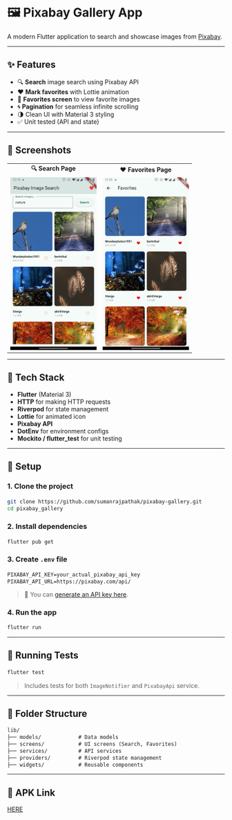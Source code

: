 
# 🖼️ Pixabay Gallery App

A modern Flutter application to search and showcase images from [Pixabay](https://pixabay.com/).

---

## ✨ Features

- 🔍 **Search** image search using Pixabay API
- ❤️ **Mark favorites** with Lottie animation
- 📁 **Favorites screen** to view favorite images
- 🌀 **Pagination** for seamless infinite scrolling
- 🌗 Clean UI with Material 3 styling
- ✅ Unit tested (API and state)

---

## 📸 Screenshots

<table>
  <tr>
    <td align="center"><strong>🔍 Search Page</strong></td>
    <td align="center"><strong>❤️ Favorites Page</strong></td>
  </tr>
  <tr>
    <td align="center">
      <img src="screenshots/search.jpg" alt="Search Screen" height="400"/>
    </td>
    <td align="center">
      <img src="screenshots/favorites.jpg" alt="Favorites Screen" height="400"/>
    </td>
  </tr>
</table>

---

## 🧰 Tech Stack

- **Flutter** (Material 3)
- **HTTP** for making HTTP requests
- **Riverpod** for state management
- **Lottie** for animated icon
- **Pixabay API**
- **DotEnv** for environment configs
- **Mockito / flutter_test** for unit testing

---

## 🔐 Setup

### 1. Clone the project

```bash
git clone https://github.com/sumanrajpathak/pixabay-gallery.git
cd pixabay_gallery
```

### 2. Install dependencies

```bash
flutter pub get
```

### 3. Create `.env` file

```
PIXABAY_API_KEY=your_actual_pixabay_api_key
PIXABAY_API_URL=https://pixabay.com/api/
```

> 🔑 You can [generate an API key here](https://pixabay.com/api/docs/).

### 4. Run the app

```dart
flutter run
```

---

## 🧪 Running Tests

```dart
flutter test
```

> Includes tests for both `ImageNotifier` and `PixabayApi` service.

---

## 📂 Folder Structure

```
lib/
├── models/            # Data models
├── screens/           # UI screens (Search, Favorites)
├── services/          # API services
├── providers/         # Riverpod state management
├── widgets/           # Reusable components
```

---
## 📂 APK Link
[HERE](https://drive.google.com/file/d/1v2Z2woZiD__eYzmjD0WufZ9lCblj3CRl/view?usp=sharing)